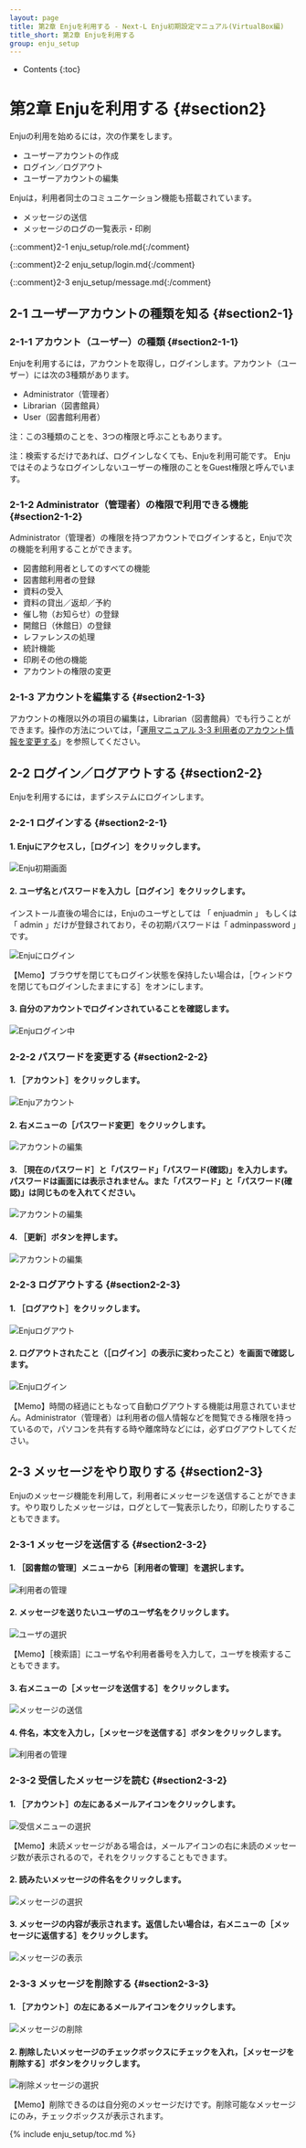 ```yaml
---
layout: page
title: 第2章 Enjuを利用する - Next-L Enju初期設定マニュアル(VirtualBox編)
title_short: 第2章 Enjuを利用する
group: enju_setup
---
```


* Contents
{:toc}

第2章 Enjuを利用する {#section2}
================================

Enjuの利用を始めるには，次の作業をします。

* ユーザーアカウントの作成
* ログイン／ログアウト
* ユーザーアカウントの編集

Enjuは，利用者同士のコミュニケーション機能も搭載されています。

* メッセージの送信
* メッセージのログの一覧表示・印刷

{::comment}2-1 enju_setup/role.md{:/comment}

{::comment}2-2 enju_setup/login.md{:/comment}
 
{::comment}2-3 enju_setup/message.md{:/comment}

2-1 ユーザーアカウントの種類を知る {#section2-1}
------------------------------------------------

### 2-1-1 アカウント（ユーザー）の種類 {#section2-1-1}

Enjuを利用するには，アカウントを取得し，ログインします。アカウント（ユーザー）には次の3種類があります。

* Administrator（管理者）
* Librarian（図書館員）
* User（図書館利用者）

注：この3種類のことを、3つの権限と呼ぶこともあります。

注：検索するだけであれば、ログインしなくても、Enjuを利用可能です。
Enju ではそのようなログインしないユーザーの権限のことをGuest権限と呼んでいます。


### 2-1-2 Administrator（管理者）の権限で利用できる機能 {#section2-1-2}

Administrator（管理者）の権限を持つアカウントでログインすると，Enjuで次の機能を利用することができます。

* 図書館利用者としてのすべての機能
* 図書館利用者の登録
* 資料の受入
* 資料の貸出／返却／予約
* 催し物（お知らせ）の登録
* 開館日（休館日）の登録
* レファレンスの処理
* 統計機能
* 印刷その他の機能
* アカウントの権限の変更

### 2-1-3 アカウントを編集する {#section2-1-3}

アカウントの権限以外の項目の編集は，Librarian（図書館員）でも行うことができます。操作の方法については，「[運用マニュアル 3-3 利用者のアカウント情報を変更する](enju_operation_3.html#section3-3)」を参照してください。

2-2 ログイン／ログアウトする {#section2-2}
------------------------------------------

Enjuを利用するには，まずシステムにログインします。

### 2-2-1 ログインする {#section2-2-1}

#### 1. Enjuにアクセスし，［ログイン］をクリックします。  

![Enju初期画面](assets/images/image_initial_001.png)

#### 2. ユーザ名とパスワードを入力し［ログイン］をクリックします。  

インストール直後の場合には，Enjuのユーザとしては 「 enjuadmin 」 もしくは 「 admin 」だけが登録されており，その初期パスワードは「 adminpassword 」です。

![Enjuにログイン](assets/images/image_initial_002.png)

<div class="alert alert-info memo">
【Memo】ブラウザを閉じてもログイン状態を保持したい場合は，［ウィンドウを閉じてもログインしたままにする］をオンにします。
</div>

#### 3. 自分のアカウントでログインされていることを確認します。  

![Enjuログイン中](assets/images/image_initial_003.png)

### 2-2-2 パスワードを変更する {#section2-2-2}

#### 1. ［アカウント］をクリックします。  

![Enjuアカウント](assets/images/image_initial_070.png)

#### 2. 右メニューの［パスワード変更］をクリックします。  

![アカウントの編集](assets/images/image_initial_072.png)

#### 3. ［現在のパスワード］と「パスワード」「パスワード(確認)」を入力します。パスワードは画面には表示されません。また「パスワード」と「パスワード(確認)」は同じものを入れてください。  

![アカウントの編集](assets/images/image_initial_073.png)

#### 4. ［更新］ボタンを押します。  

![アカウントの編集](assets/images/image_initial_073_2.png)

### 2-2-3 ログアウトする {#section2-2-3}

#### 1. ［ログアウト］をクリックします。

![Enjuログアウト](assets/images/image_initial_003_2.png)

#### 2. ログアウトされたこと（［ログイン］の表示に変わったこと）を画面で確認します。

![Enjuログイン](assets/images/image_initial_001.png)

<div class="alert alert-warning memo">
【Memo】時間の経過にともなって自動ログアウトする機能は用意されていません。Administrator（管理者）は利用者の個人情報などを閲覧できる権限を持っているので，パソコンを共有する時や離席時などには，必ずログアウトしてください。
</div>

2-3 メッセージをやり取りする {#section2-3}
------------------------------------------

Enjuのメッセージ機能を利用して，利用者にメッセージを送信することができます。やり取りしたメッセージは，ログとして一覧表示したり，印刷したりすることもできます。

### 2-3-1 メッセージを送信する {#section2-3-2}

#### 1. ［図書館の管理］メニューから［利用者の管理］を選択します。

![利用者の管理](assets/images/image_initial_005.png)

#### 2. メッセージを送りたいユーザのユーザ名をクリックします。

![ユーザの選択](assets/images/image_initial_006.png)

<div class="alert alert-info memo">
【Memo】［検索語］にユーザ名や利用者番号を入力して，ユーザを検索することもできます。
</div>

#### 3. 右メニューの［メッセージを送信する］をクリックします。

![メッセージの送信](assets/images/image_initial_007.png)

#### 4. 件名，本文を入力し，［メッセージを送信する］ボタンをクリックします。

![利用者の管理](assets/images/image_initial_008.png)

### 2-3-2 受信したメッセージを読む {#section2-3-2}

#### 1. ［アカウント］の左にあるメールアイコンをクリックします。

![受信メニューの選択](assets/images/image_initial_009.png)

<div class="alert alert-info memo">
【Memo】未読メッセージがある場合は，メールアイコンの右に未読のメッセージ数が表示されるので，それをクリックすることもできます。
</div>

#### 2. 読みたいメッセージの件名をクリックします。

![メッセージの選択](assets/images/image_initial_010.png)

#### 3. メッセージの内容が表示されます。返信したい場合は，右メニューの［メッセージに返信する］をクリックします。

![メッセージの表示](assets/images/image_initial_011.png)

### 2-3-3 メッセージを削除する {#section2-3-3}

#### 1. ［アカウント］の左にあるメールアイコンをクリックします。

![メッセージの削除](assets/images/image_initial_009.png)

#### 2. 削除したいメッセージのチェックボックスにチェックを入れ，［メッセージを削除する］ボタンをクリックします。

![削除メッセージの選択](assets/images/image_initial_012_2.png)

<div class="alert alert-info memo">
【Memo】削除できるのは自分宛のメッセージだけです。削除可能なメッセージにのみ，チェックボックスが表示されます。
</div>

{% include enju_setup/toc.md %}
